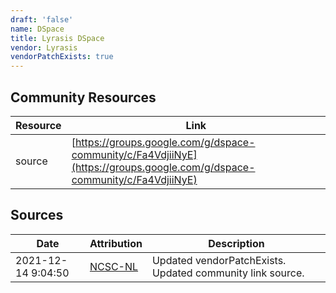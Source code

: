```yaml
---
draft: 'false'
name: DSpace
title: Lyrasis DSpace
vendor: Lyrasis
vendorPatchExists: true
---
```



## Community Resources
| Resource | Link |
| --- | --- |
| source | [https://groups.google.com/g/dspace-community/c/Fa4VdjiiNyE](https://groups.google.com/g/dspace-community/c/Fa4VdjiiNyE) |


## Sources
| Date | Attribution | Description |
| --- | --- | --- |
| 2021-12-14 9:04:50 | [NCSC-NL](https://github.com/NCSC-NL/log4shell/blob/main/software/README.md) | Updated vendorPatchExists. Updated community link source.  |
